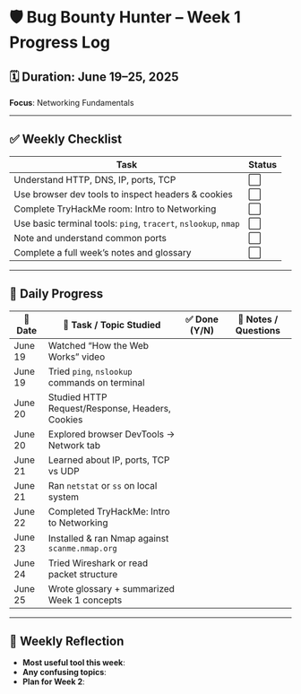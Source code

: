 # 🛡️ Bug Bounty Hunter – Week 1 Progress Log  
## 🗓️ Duration: June 19–25, 2025  
**Focus**: Networking Fundamentals

---

## ✅ Weekly Checklist

| Task | Status |
|------|--------|
| Understand HTTP, DNS, IP, ports, TCP | ⬜ |
| Use browser dev tools to inspect headers & cookies | ⬜ |
| Complete TryHackMe room: Intro to Networking | ⬜ |
| Use basic terminal tools: `ping`, `tracert`, `nslookup`, `nmap` | ⬜ |
| Note and understand common ports | ⬜ |
| Complete a full week’s notes and glossary | ⬜ |

---

## 📒 Daily Progress

| 📅 Date       | 🧠 Task / Topic Studied                                           | ✅ Done (Y/N) | 📝 Notes / Questions |
|--------------|-------------------------------------------------------------------|--------------|-----------------------|
| June 19      | Watched “How the Web Works” video                                 |              |                       |
| June 19      | Tried `ping`, `nslookup` commands on terminal                     |              |                       |
| June 20      | Studied HTTP Request/Response, Headers, Cookies                   |              |                       |
| June 20      | Explored browser DevTools → Network tab                           |              |                       |
| June 21      | Learned about IP, ports, TCP vs UDP                               |              |                       |
| June 21      | Ran `netstat` or `ss` on local system                             |              |                       |
| June 22      | Completed TryHackMe: Intro to Networking                          |              |                       |
| June 23      | Installed & ran Nmap against `scanme.nmap.org`                    |              |                       |
| June 24      | Tried Wireshark or read packet structure                          |              |                       |
| June 25      | Wrote glossary + summarized Week 1 concepts                       |              |                       |

---

## 🧠 Weekly Reflection
- **Most useful tool this week**:
- **Any confusing topics**:
- **Plan for Week 2**:

